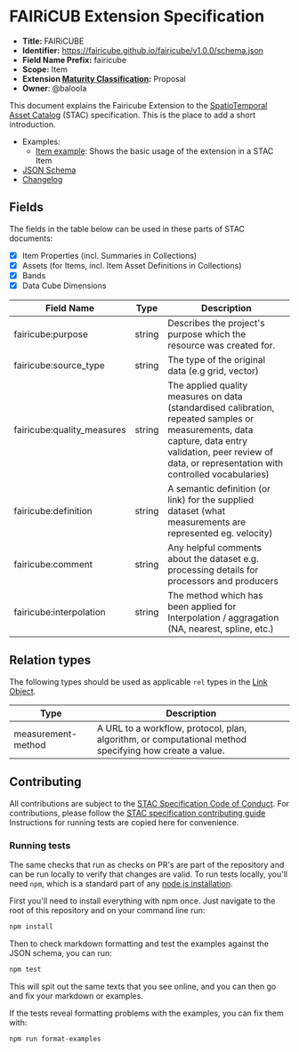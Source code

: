 # FAIRiCUB Extension Specification

- **Title:** FAIRiCUBE
- **Identifier:** <https://fairicube.github.io/fairicube/v1.0.0/schema.json>
- **Field Name Prefix:** fairicube
- **Scope:** Item
- **Extension [Maturity Classification](https://github.com/radiantearth/stac-spec/tree/master/extensions/README.md#extension-maturity):** Proposal
- **Owner**: @baloola

This document explains the Fairicube Extension to the [SpatioTemporal Asset Catalog](https://github.com/radiantearth/stac-spec) (STAC) specification.
This is the place to add a short introduction.

- Examples:
  - [Item example](examples/item.json): Shows the basic usage of the extension in a STAC Item
- [JSON Schema](json-schema/schema.json)
- [Changelog](./CHANGELOG.md)

## Fields

The fields in the table below can be used in these parts of STAC documents:

- [x] Item Properties (incl. Summaries in Collections)
- [x] Assets (for Items, incl. Item Asset Definitions in Collections)
- [x] Bands
- [x] Data Cube Dimensions

| Field Name                 | Type   | Description |
| -------------------------- | ------ | ----------- |
| fairicube:purpose          | string | Describes the project's purpose which the resource was created for. |
| fairicube:source_type      | string | The type of the original data (e.g grid, vector) |
| fairicube:quality_measures | string | The applied quality measures on data (standardised calibration, repeated samples or measurements, data capture, data entry validation, peer review of data, or representation with controlled vocabularies) |
| fairicube:definition       | string | A semantic definition (or link) for the supplied dataset (what measurements are represented eg. velocity) |
| fairicube:comment          | string | Any helpful comments about the dataset e.g. processing details for processors and producers |
| fairicube:interpolation    | string | The method which has been applied for Interpolation / aggragation (NA, nearest, spline, etc.) |

## Relation types

The following types should be used as applicable `rel` types in the
[Link Object](https://github.com/radiantearth/stac-spec/tree/master/item-spec/item-spec.md#link-object).

| Type               | Description |
| ------------------ | ----------- |
| measurement-method | A URL to a workflow, protocol, plan, algorithm, or computational method specifying how create a value. |

## Contributing

All contributions are subject to the
[STAC Specification Code of Conduct](https://github.com/radiantearth/stac-spec/blob/master/CODE_OF_CONDUCT.md).
For contributions, please follow the
[STAC specification contributing guide](https://github.com/radiantearth/stac-spec/blob/master/CONTRIBUTING.md) Instructions
for running tests are copied here for convenience.

### Running tests

The same checks that run as checks on PR's are part of the repository and can be run locally to verify that changes are valid.
To run tests locally, you'll need `npm`, which is a standard part of any [node.js installation](https://nodejs.org/en/download/).

First you'll need to install everything with npm once. Just navigate to the root of this repository and on
your command line run:

```bash
npm install
```

Then to check markdown formatting and test the examples against the JSON schema, you can run:

```bash
npm test
```

This will spit out the same texts that you see online, and you can then go and fix your markdown or examples.

If the tests reveal formatting problems with the examples, you can fix them with:

```bash
npm run format-examples
```
